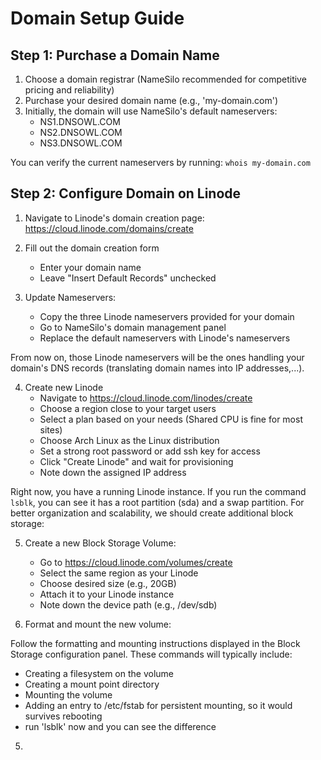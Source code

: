 # Domain Setup Guide

## Step 1: Purchase a Domain Name
1. Choose a domain registrar (NameSilo recommended for competitive pricing and reliability)
2. Purchase your desired domain name (e.g., 'my-domain.com')
3. Initially, the domain will use NameSilo's default nameservers:
   - NS1.DNSOWL.COM
   - NS2.DNSOWL.COM 
   - NS3.DNSOWL.COM

You can verify the current nameservers by running: `whois my-domain.com`

## Step 2: Configure Domain on Linode
1. Navigate to Linode's domain creation page:
   https://cloud.linode.com/domains/create
   
2. Fill out the domain creation form
   - Enter your domain name
   - Leave "Insert Default Records" unchecked
   
3. Update Nameservers:
   - Copy the three Linode nameservers provided for your domain
   - Go to NameSilo's domain management panel
   - Replace the default nameservers with Linode's nameservers

From now on, those Linode nameservers will be the ones handling your domain's DNS records (translating domain names into IP addresses,...). 

4. Create new Linode
   - Navigate to https://cloud.linode.com/linodes/create
   - Choose a region close to your target users
   - Select a plan based on your needs (Shared CPU is fine for most sites)
   - Choose Arch Linux as the Linux distribution
   - Set a strong root password or add ssh key for access
   - Click "Create Linode" and wait for provisioning
   - Note down the assigned IP address

Right now, you have a running Linode instance. If you run the command `lsblk`, you can see it has a root partition (sda) and a swap partition. For better organization and scalability, we should create additional block storage:

5. Create a new Block Storage Volume:
   - Go to https://cloud.linode.com/volumes/create
   - Select the same region as your Linode
   - Choose desired size (e.g., 20GB)
   - Attach it to your Linode instance
   - Note down the device path (e.g., /dev/sdb)

6. Format and mount the new volume:

Follow the formatting and mounting instructions displayed in the Block Storage configuration panel. These commands will typically include:
- Creating a filesystem on the volume
- Creating a mount point directory
- Mounting the volume
- Adding an entry to /etc/fstab for persistent mounting, so it would survives rebooting
- run 'lsblk' now and you can see the difference

5. 
